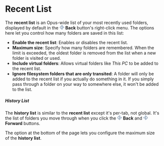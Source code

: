 # Recent List

The **recent list** is an Opus-wide list of your most recently used folders, displayed by default in the ![](/Manual/images/media/13/back_button.png) **Back** button's right-click menu. The options here let you control how many folders are saved in this list:

- **Enable the recent list**: Enables or disables the recent list.
- **Maximum size**: Specify how many folders are remembered. When the limit is exceeded, the oldest folder is removed from the list when a new folder is visited or used.
- **Include virtual folders**: Allows virtual folders like *This PC* to be added to the recent list.
- **Ignore filesystem folders that are only transited**: A folder will only be added to the recent list if you actually do something in it. If you simply pass through a folder on your way to somewhere else, it won't be added to the list.

##### History List

The **history list** is similar to the **recent list** except it's per-tab, not global. It's the list of folders you move through when you click the ![](/Manual/images/media/13/back_button.png) **Back** and ![](/Manual/images/media/13/forward_button.png) **Forward** buttons.

The option at the bottom of the page lets you configure the maximum size of the **history list**.

